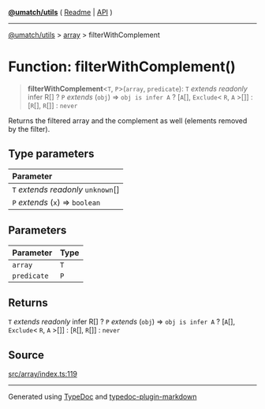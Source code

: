 [**@umatch/utils**](../../README.md) ( [Readme](../../README.md) \| [API](../../API.md) )

---

[@umatch/utils](../../API.md) > [array](../README.md) > filterWithComplement

# Function: filterWithComplement()

> **filterWithComplement**\<`T`, `P`\>(`array`, `predicate`): `T` _extends_ _readonly_ infer R[] ? `P` _extends_ (`obj`) => `obj is infer A` ? [`A`[], `Exclude`\< `R`, `A` \>[]] : [`R`[], `R`[]] : `never`

Returns the filtered array and the complement as well (elements
removed by the filter).

## Type parameters

| Parameter                            |
| :----------------------------------- |
| `T` _extends_ _readonly_ `unknown`[] |
| `P` _extends_ (`x`) => `boolean`     |

## Parameters

| Parameter   | Type |
| :---------- | :--- |
| `array`     | `T`  |
| `predicate` | `P`  |

## Returns

`T` _extends_ _readonly_ infer R[] ? `P` _extends_ (`obj`) => `obj is infer A` ? [`A`[], `Exclude`\< `R`, `A` \>[]] : [`R`[], `R`[]] : `never`

## Source

[src/array/index.ts:119](https://github.com/umatch-oficial/utils/blob/51f6213/src/array/index.ts#L119)

---

Generated using [TypeDoc](https://typedoc.org/) and [typedoc-plugin-markdown](https://www.npmjs.com/package/typedoc-plugin-markdown)
